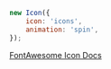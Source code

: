 ```js
new Icon({
	icon: 'icons',
	animation: 'spin',
});
```

[FontAwesome Icon Docs](https://fontawesome.com/v6/search?o=r&m=free)

